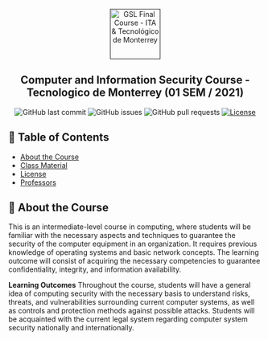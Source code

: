 <p align="center">
  <a href="" rel="noopener">
 <img src="https://static.vecteezy.com/system/resources/previews/000/623/669/original/security-icon-shield-and-padlock-vector.jpg" alt="GSL Final Course - ITA & Tecnológico de Monterrey" width="100"></a>
</p>

<h2 align="center">Computer and Information Security Course - Tecnologico de Monterrey (01 SEM / 2021)</h2>

<div align="center">

![GitHub last commit](https://img.shields.io/github/last-commit/kabartsjc/Computer-and-Information-Security-2021-)
![GitHub issues](https://img.shields.io/github/issues/kabartsjc/Computer-and-Information-Security-2021-)
![GitHub pull requests](https://img.shields.io/github/issues-pr/kabartsjc/Computer-and-Information-Security-2021-)
[![License](https://img.shields.io/badge/license-GPL-blue.svg)](/LICENSE)
</div>


## 📝 Table of Contents

- [About the Course](#about)
- [Class Material](METHODOLOGY.md)
- [License](/LICENSE)
- [Professors](#authors)

## 🧐 About the Course <a name = "about"></a>

This is an intermediate-level course in computing, where students will be familiar with the necessary aspects and techniques to guarantee the security of the computer equipment in an organization. It requires previous knowledge of operating systems and basic network concepts. The learning outcome will consist of acquiring the necessary competencies to guarantee confidentiality, integrity, and information availability.

**Learning Outcomes**
Throughout the course, students will have a general idea of computing security with the necessary basis to understand risks, threats, and vulnerabilities surrounding current computer systems, as well as controls and protection methods against possible attacks. Students will be acquainted with the current legal system regarding computer system security nationally and internationally.
